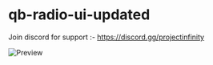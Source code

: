 # qb-radio-ui-updated
Join discord for support :- https://discord.gg/projectinfinity



![Preview](https://media.discordapp.net/attachments/977925336882876437/1060206372630831134/image.png)


